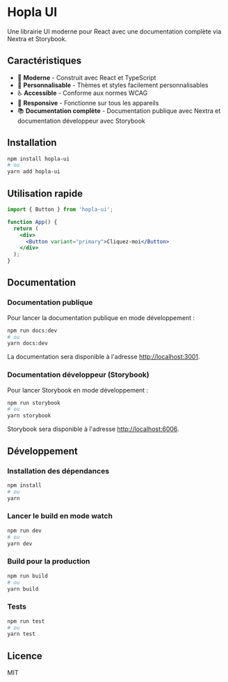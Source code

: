 # Hopla UI

Une librairie UI moderne pour React avec une documentation complète via Nextra et Storybook.

## Caractéristiques

- 🚀 **Moderne** - Construit avec React et TypeScript
- 🎨 **Personnalisable** - Thèmes et styles facilement personnalisables
- ♿ **Accessible** - Conforme aux normes WCAG
- 📱 **Responsive** - Fonctionne sur tous les appareils
- 📚 **Documentation complète** - Documentation publique avec Nextra et documentation développeur avec Storybook

## Installation

```bash
npm install hopla-ui
# ou
yarn add hopla-ui
```

## Utilisation rapide

```jsx
import { Button } from 'hopla-ui';

function App() {
  return (
    <div>
      <Button variant="primary">Cliquez-moi</Button>
    </div>
  );
}
```

## Documentation

### Documentation publique

Pour lancer la documentation publique en mode développement :

```bash
npm run docs:dev
# ou
yarn docs:dev
```

La documentation sera disponible à l'adresse [http://localhost:3001](http://localhost:3001).

### Documentation développeur (Storybook)

Pour lancer Storybook en mode développement :

```bash
npm run storybook
# ou
yarn storybook
```

Storybook sera disponible à l'adresse [http://localhost:6006](http://localhost:6006).

## Développement

### Installation des dépendances

```bash
npm install
# ou
yarn
```

### Lancer le build en mode watch

```bash
npm run dev
# ou
yarn dev
```

### Build pour la production

```bash
npm run build
# ou
yarn build
```

### Tests

```bash
npm run test
# ou
yarn test
```

## Licence

MIT
